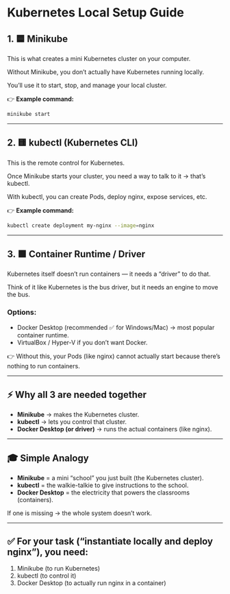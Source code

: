 # Kubernetes Local Setup Guide

## 1. 🟦 Minikube
This is what creates a mini Kubernetes cluster on your computer.

Without Minikube, you don’t actually have Kubernetes running locally.

You’ll use it to start, stop, and manage your local cluster.

👉 **Example command:**
```bash
minikube start
```

---

## 2. 🟨 kubectl (Kubernetes CLI)
This is the remote control for Kubernetes.

Once Minikube starts your cluster, you need a way to talk to it → that’s kubectl.

With kubectl, you can create Pods, deploy nginx, expose services, etc.

👉 **Example command:**
```bash
kubectl create deployment my-nginx --image=nginx
```

---

## 3. 🟩 Container Runtime / Driver
Kubernetes itself doesn’t run containers — it needs a “driver” to do that.

Think of it like Kubernetes is the bus driver, but it needs an engine to move the bus.

### Options:
- Docker Desktop (recommended ✅ for Windows/Mac) → most popular container runtime.
- VirtualBox / Hyper-V if you don’t want Docker.

👉 Without this, your Pods (like nginx) cannot actually start because there’s nothing to run containers.

---

## ⚡ Why all 3 are needed together
- **Minikube** → makes the Kubernetes cluster.
- **kubectl** → lets you control that cluster.
- **Docker Desktop (or driver)** → runs the actual containers (like nginx).

---

## 🎓 Simple Analogy
- **Minikube** = a mini “school” you just built (the Kubernetes cluster).
- **kubectl** = the walkie-talkie to give instructions to the school.
- **Docker Desktop** = the electricity that powers the classrooms (containers).

If one is missing → the whole system doesn’t work.

---

## ✅ For your task (“instantiate locally and deploy nginx”), you need:
1. Minikube (to run Kubernetes)
2. kubectl (to control it)
3. Docker Desktop (to actually run nginx in a container)
